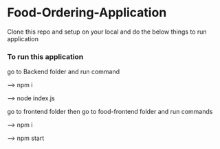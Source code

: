 # Food-Ordering-Application

Clone this repo and setup on your local and do the below things to run application

### To run this application
go to Backend folder and run command 

--> npm i

--> node index.js

go to frontend folder then go to food-frontend folder and run commands

--> npm i

--> npm start



